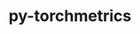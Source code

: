 ---
title: "py-torchmetrics"
layout: cache
categories: [package, develop-2024-03-03]
meta: {"versions": ["1.3.1"], "compilers": ["apple-clang@=15.0.0", "gcc@=11.4.0"], "oss": ["ubuntu22.04", "ventura"], "platforms": ["darwin", "linux"], "targets": ["aarch64", "neoverse_v1", "neoverse_v2", "x86_64_v3"], "stacks": ["e4s", "e4s-neoverse-v2", "e4s-neoverse_v1", "ml-darwin-aarch64-mps", "ml-linux-x86_64-cpu", "ml-linux-x86_64-cuda", "ml-linux-x86_64-rocm", "root"], "num_specs": 16, "num_specs_by_stack": {"ml-darwin-aarch64-mps": 4, "root": 16, "e4s-neoverse_v1": 1, "e4s-neoverse-v2": 1, "ml-linux-x86_64-rocm": 1, "ml-linux-x86_64-cpu": 4, "ml-linux-x86_64-cuda": 4, "e4s": 1}}
spec_details: [{"hash": "gglzek2zzqb5w5wndbzxd3yqunwwofnj", "compiler": "apple-clang@=15.0.0", "versions": ["1.3.1"], "os": "ventura", "platform": "darwin", "target": "aarch64", "variants": ["build_system=python_pip"], "stacks": ["ml-darwin-aarch64-mps", "root"], "size": "-", "tarball": "https://binaries.spack.io/releases/develop-2024-03-03/build_cache/darwin-ventura-aarch64/apple-clang-15.0.0/py-torchmetrics-1.3.1/darwin-ventura-aarch64-apple-clang-15.0.0-py-torchmetrics-1.3.1-gglzek2zzqb5w5wndbzxd3yqunwwofnj.spack"}, {"hash": "5x6hbqx5atw2gk6kjvmv7huj3l65dkus", "compiler": "apple-clang@=15.0.0", "versions": ["1.3.1"], "os": "ventura", "platform": "darwin", "target": "aarch64", "variants": ["build_system=python_pip"], "stacks": ["ml-darwin-aarch64-mps", "root"], "size": "-", "tarball": "https://binaries.spack.io/releases/develop-2024-03-03/build_cache/darwin-ventura-aarch64/apple-clang-15.0.0/py-torchmetrics-1.3.1/darwin-ventura-aarch64-apple-clang-15.0.0-py-torchmetrics-1.3.1-5x6hbqx5atw2gk6kjvmv7huj3l65dkus.spack"}, {"hash": "h4jdjtbbnaosiuswtethy5zayrnypb6h", "compiler": "apple-clang@=15.0.0", "versions": ["1.3.1"], "os": "ventura", "platform": "darwin", "target": "aarch64", "variants": ["build_system=python_pip"], "stacks": ["ml-darwin-aarch64-mps", "root"], "size": "-", "tarball": "https://binaries.spack.io/releases/develop-2024-03-03/build_cache/darwin-ventura-aarch64/apple-clang-15.0.0/py-torchmetrics-1.3.1/darwin-ventura-aarch64-apple-clang-15.0.0-py-torchmetrics-1.3.1-h4jdjtbbnaosiuswtethy5zayrnypb6h.spack"}, {"hash": "o4qy3ellulaxirgw3op6d7mcqbden6mv", "compiler": "apple-clang@=15.0.0", "versions": ["1.3.1"], "os": "ventura", "platform": "darwin", "target": "aarch64", "variants": ["build_system=python_pip"], "stacks": ["ml-darwin-aarch64-mps", "root"], "size": "-", "tarball": "https://binaries.spack.io/releases/develop-2024-03-03/build_cache/darwin-ventura-aarch64/apple-clang-15.0.0/py-torchmetrics-1.3.1/darwin-ventura-aarch64-apple-clang-15.0.0-py-torchmetrics-1.3.1-o4qy3ellulaxirgw3op6d7mcqbden6mv.spack"}, {"hash": "i5eexl6gaj4nsqb2inw5aji4ndj6hwyb", "compiler": "gcc@=11.4.0", "versions": ["1.3.1"], "os": "ubuntu22.04", "platform": "linux", "target": "neoverse_v1", "variants": ["build_system=python_pip"], "stacks": ["root", "e4s-neoverse_v1"], "size": "-", "tarball": "https://binaries.spack.io/releases/develop-2024-03-03/build_cache/linux-ubuntu22.04-neoverse_v1/gcc-11.4.0/py-torchmetrics-1.3.1/linux-ubuntu22.04-neoverse_v1-gcc-11.4.0-py-torchmetrics-1.3.1-i5eexl6gaj4nsqb2inw5aji4ndj6hwyb.spack"}, {"hash": "vhcvlrxsiaqyprg6iec7wrwhhbc5ca5t", "compiler": "gcc@=11.4.0", "versions": ["1.3.1"], "os": "ubuntu22.04", "platform": "linux", "target": "neoverse_v2", "variants": ["build_system=python_pip"], "stacks": ["e4s-neoverse-v2", "root"], "size": "-", "tarball": "https://binaries.spack.io/releases/develop-2024-03-03/build_cache/linux-ubuntu22.04-neoverse_v2/gcc-11.4.0/py-torchmetrics-1.3.1/linux-ubuntu22.04-neoverse_v2-gcc-11.4.0-py-torchmetrics-1.3.1-vhcvlrxsiaqyprg6iec7wrwhhbc5ca5t.spack"}, {"hash": "ntgefjnw67c7c23bpkb25zxo7hazjhjb", "compiler": "gcc@=11.4.0", "versions": ["1.3.1"], "os": "ubuntu22.04", "platform": "linux", "target": "x86_64_v3", "variants": ["build_system=python_pip"], "stacks": ["ml-linux-x86_64-rocm", "root"], "size": "-", "tarball": "https://binaries.spack.io/releases/develop-2024-03-03/build_cache/linux-ubuntu22.04-x86_64_v3/gcc-11.4.0/py-torchmetrics-1.3.1/linux-ubuntu22.04-x86_64_v3-gcc-11.4.0-py-torchmetrics-1.3.1-ntgefjnw67c7c23bpkb25zxo7hazjhjb.spack"}, {"hash": "4jvx3lkxrtju6ngjmlhe4pyuzgoemz3d", "compiler": "gcc@=11.4.0", "versions": ["1.3.1"], "os": "ubuntu22.04", "platform": "linux", "target": "x86_64_v3", "variants": ["build_system=python_pip"], "stacks": ["ml-linux-x86_64-cpu", "root"], "size": "-", "tarball": "https://binaries.spack.io/releases/develop-2024-03-03/build_cache/linux-ubuntu22.04-x86_64_v3/gcc-11.4.0/py-torchmetrics-1.3.1/linux-ubuntu22.04-x86_64_v3-gcc-11.4.0-py-torchmetrics-1.3.1-4jvx3lkxrtju6ngjmlhe4pyuzgoemz3d.spack"}, {"hash": "io7ki3je7apx5snnkax6xxozgojqtwlo", "compiler": "gcc@=11.4.0", "versions": ["1.3.1"], "os": "ubuntu22.04", "platform": "linux", "target": "x86_64_v3", "variants": ["build_system=python_pip"], "stacks": ["ml-linux-x86_64-cuda", "root"], "size": "-", "tarball": "https://binaries.spack.io/releases/develop-2024-03-03/build_cache/linux-ubuntu22.04-x86_64_v3/gcc-11.4.0/py-torchmetrics-1.3.1/linux-ubuntu22.04-x86_64_v3-gcc-11.4.0-py-torchmetrics-1.3.1-io7ki3je7apx5snnkax6xxozgojqtwlo.spack"}, {"hash": "glnpkhczvaf7l5uqu4tatfmm3eucfp5a", "compiler": "gcc@=11.4.0", "versions": ["1.3.1"], "os": "ubuntu22.04", "platform": "linux", "target": "x86_64_v3", "variants": ["build_system=python_pip"], "stacks": ["root", "e4s"], "size": "-", "tarball": "https://binaries.spack.io/releases/develop-2024-03-03/build_cache/linux-ubuntu22.04-x86_64_v3/gcc-11.4.0/py-torchmetrics-1.3.1/linux-ubuntu22.04-x86_64_v3-gcc-11.4.0-py-torchmetrics-1.3.1-glnpkhczvaf7l5uqu4tatfmm3eucfp5a.spack"}, {"hash": "42vcjb2wtl47usa25jfcf3dmh7qy3njo", "compiler": "gcc@=11.4.0", "versions": ["1.3.1"], "os": "ubuntu22.04", "platform": "linux", "target": "x86_64_v3", "variants": ["build_system=python_pip"], "stacks": ["ml-linux-x86_64-cuda", "root"], "size": "-", "tarball": "https://binaries.spack.io/releases/develop-2024-03-03/build_cache/linux-ubuntu22.04-x86_64_v3/gcc-11.4.0/py-torchmetrics-1.3.1/linux-ubuntu22.04-x86_64_v3-gcc-11.4.0-py-torchmetrics-1.3.1-42vcjb2wtl47usa25jfcf3dmh7qy3njo.spack"}, {"hash": "cebom7rnl376qgjnj3pp5keuwgjoxabc", "compiler": "gcc@=11.4.0", "versions": ["1.3.1"], "os": "ubuntu22.04", "platform": "linux", "target": "x86_64_v3", "variants": ["build_system=python_pip"], "stacks": ["ml-linux-x86_64-cpu", "root"], "size": "-", "tarball": "https://binaries.spack.io/releases/develop-2024-03-03/build_cache/linux-ubuntu22.04-x86_64_v3/gcc-11.4.0/py-torchmetrics-1.3.1/linux-ubuntu22.04-x86_64_v3-gcc-11.4.0-py-torchmetrics-1.3.1-cebom7rnl376qgjnj3pp5keuwgjoxabc.spack"}, {"hash": "au23tjg7seyudfcxz3vtwppljhblntni", "compiler": "gcc@=11.4.0", "versions": ["1.3.1"], "os": "ubuntu22.04", "platform": "linux", "target": "x86_64_v3", "variants": ["build_system=python_pip"], "stacks": ["ml-linux-x86_64-cuda", "root"], "size": "-", "tarball": "https://binaries.spack.io/releases/develop-2024-03-03/build_cache/linux-ubuntu22.04-x86_64_v3/gcc-11.4.0/py-torchmetrics-1.3.1/linux-ubuntu22.04-x86_64_v3-gcc-11.4.0-py-torchmetrics-1.3.1-au23tjg7seyudfcxz3vtwppljhblntni.spack"}, {"hash": "22iow7gyel6osj4tnfca3zwgpyndei5n", "compiler": "gcc@=11.4.0", "versions": ["1.3.1"], "os": "ubuntu22.04", "platform": "linux", "target": "x86_64_v3", "variants": ["build_system=python_pip"], "stacks": ["ml-linux-x86_64-cpu", "root"], "size": "-", "tarball": "https://binaries.spack.io/releases/develop-2024-03-03/build_cache/linux-ubuntu22.04-x86_64_v3/gcc-11.4.0/py-torchmetrics-1.3.1/linux-ubuntu22.04-x86_64_v3-gcc-11.4.0-py-torchmetrics-1.3.1-22iow7gyel6osj4tnfca3zwgpyndei5n.spack"}, {"hash": "kx2wna3ol5nlb7ooqr4yhaoqnpju5zdf", "compiler": "gcc@=11.4.0", "versions": ["1.3.1"], "os": "ubuntu22.04", "platform": "linux", "target": "x86_64_v3", "variants": ["build_system=python_pip"], "stacks": ["ml-linux-x86_64-cuda", "root"], "size": "-", "tarball": "https://binaries.spack.io/releases/develop-2024-03-03/build_cache/linux-ubuntu22.04-x86_64_v3/gcc-11.4.0/py-torchmetrics-1.3.1/linux-ubuntu22.04-x86_64_v3-gcc-11.4.0-py-torchmetrics-1.3.1-kx2wna3ol5nlb7ooqr4yhaoqnpju5zdf.spack"}, {"hash": "cc25joebh7aiashj4eopdr7er6hbxxao", "compiler": "gcc@=11.4.0", "versions": ["1.3.1"], "os": "ubuntu22.04", "platform": "linux", "target": "x86_64_v3", "variants": ["build_system=python_pip"], "stacks": ["ml-linux-x86_64-cpu", "root"], "size": "-", "tarball": "https://binaries.spack.io/releases/develop-2024-03-03/build_cache/linux-ubuntu22.04-x86_64_v3/gcc-11.4.0/py-torchmetrics-1.3.1/linux-ubuntu22.04-x86_64_v3-gcc-11.4.0-py-torchmetrics-1.3.1-cc25joebh7aiashj4eopdr7er6hbxxao.spack"}]
---